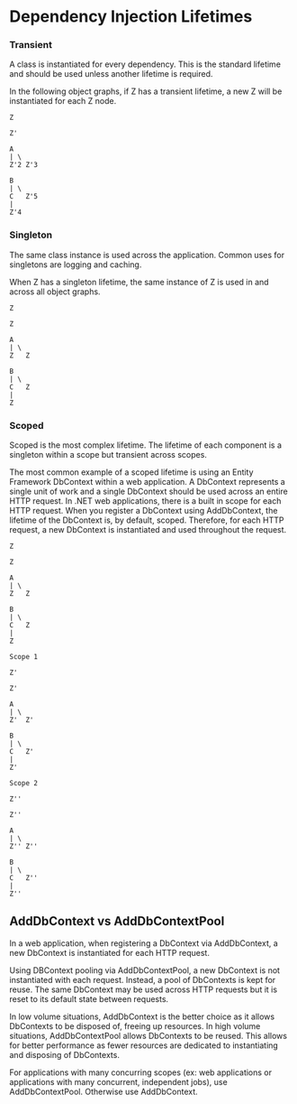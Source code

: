 # Dependency Injection Lifetimes

### Transient

A class is instantiated for every dependency. This is the standard lifetime and should be used unless another lifetime is required.

In the following object graphs, if Z has a transient lifetime, a new Z will be instantiated for each Z node.

```
Z

Z'

A
| \
Z'2 Z'3

B
| \
C   Z'5
|
Z'4
```

### Singleton

The same class instance is used across the application. Common uses for singletons are logging and caching.

When Z has a singleton lifetime, the same instance of Z is used in and across all object graphs.

```
Z

Z

A
| \
Z   Z

B
| \
C   Z
|
Z
```

### Scoped

Scoped is the most complex lifetime. The lifetime of each component is a singleton within a scope but transient across scopes.

The most common example of a scoped lifetime is using an Entity Framework DbContext within a web application. A DbContext represents a single unit of work and a single DbContext should be used across an entire HTTP request. In .NET web applications, there is a built in scope for each HTTP request. When you register a DbContext using AddDbContext, the lifetime of the DbContext is, by default, scoped. Therefore, for each HTTP request, a new DbContext is instantiated and used throughout the request.

```
Z

Z

A
| \
Z   Z

B
| \
C   Z
|
Z

Scope 1

Z'

Z'

A
| \
Z'  Z'

B
| \
C   Z'
|
Z'

Scope 2

Z''

Z''

A
| \
Z'' Z''

B
| \
C   Z''
|
Z''
```

## AddDbContext vs AddDbContextPool

In a web application, when registering a DbContext via AddDbContext, a new DbContext is instantiated for each HTTP request.

Using DBContext pooling via AddDbContextPool, a new DbContext is not instantiated with each request. Instead, a pool of DbContexts is kept for reuse. The same DbContext may be used across HTTP requests but it is reset to its default state between requests.

In low volume situations, AddDbContext is the better choice as it allows DbContexts to be disposed of, freeing up resources. In high volume situations, AddDbContextPool allows DbContexts to be reused. This allows for better performance as fewer resources are dedicated to instantiating and disposing of DbContexts.

For applications with many concurring scopes (ex: web applications or applications with many concurrent, independent jobs), use AddDbContextPool. Otherwise use AddDbContext.
